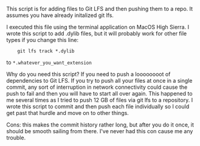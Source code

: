 
 This script is for adding files to Git LFS and then pushing them to a repo.
 It assumes you have already initalized git lfs. 

 I executed this file using the terminal application on MacOS High Sierra.
 I wrote this script to add .dylib files, but it will probably work for other
 file types if you change this line: 

```
	git lfs track *.dylib
```

to ``*.whatever_you_want_extension``

 Why do you need this script?
 If you need to push a loooooooot of dependencies to Git LFS. 
 If you try to push all your files at once in a single commit, any sort of 
 interruption in network connectivity could cause the push to fail and then 
 you will have to start all over again. This happened to me several times as I   tried to push 12 GB of files via git lfs to a repository. I wrote this script
 to commit and then push each file individually so I could get past that hurdle
 and move on to other things. 

 Cons: this makes the commit history rather long, but after you do it once, 
 it should be smooth sailing from there. I've never had this con cause me any
 trouble.

